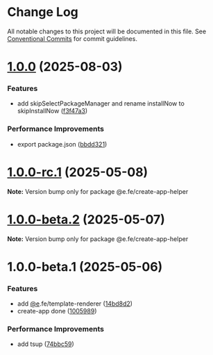 # Change Log

All notable changes to this project will be documented in this file.
See [Conventional Commits](https://conventionalcommits.org) for commit guidelines.

# [1.0.0](https://github.com/eleven-net-cn/create-app/compare/@e.fe/create-app-helper@1.0.0-rc.1...@e.fe/create-app-helper@1.0.0) (2025-08-03)


### Features

* add skipSelectPackageManager and rename installNow to skipInstallNow ([f3f47a3](https://github.com/eleven-net-cn/create-app/commit/f3f47a34c12b3644fc0ee27c364364551d1350a0))


### Performance Improvements

* export package.json ([bbdd321](https://github.com/eleven-net-cn/create-app/commit/bbdd321b7399ce0da3aca50517f35ff7d4a281ac))





# [1.0.0-rc.1](https://github.com/eleven-net-cn/create-app/compare/@e.fe/create-app-helper@1.0.0-beta.2...@e.fe/create-app-helper@1.0.0-rc.1) (2025-05-08)

**Note:** Version bump only for package @e.fe/create-app-helper





# [1.0.0-beta.2](https://github.com/eleven-net-cn/create-app/compare/@e.fe/create-app-helper@1.0.0-beta.1...@e.fe/create-app-helper@1.0.0-beta.2) (2025-05-07)

**Note:** Version bump only for package @e.fe/create-app-helper





# 1.0.0-beta.1 (2025-05-06)


### Features

* add [@e](https://github.com/e).fe/template-renderer ([14bd8d2](https://github.com/eleven-net-cn/create-app/commit/14bd8d2e8599027a55c1dff74a083775b9502e9e))
* create-app done ([1005989](https://github.com/eleven-net-cn/create-app/commit/10059891f31a44a45dc25808175da8f9d1195969))


### Performance Improvements

* add tsup ([74bbc59](https://github.com/eleven-net-cn/create-app/commit/74bbc59ff345e7f2f15d22e226ee844acbc4b6ff))
